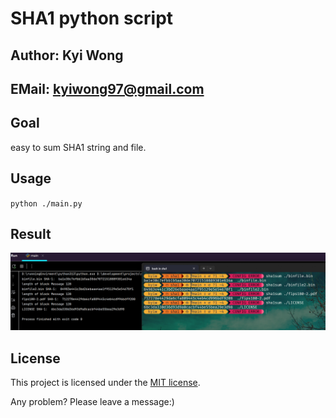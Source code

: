 # SHA1 python script

## Author: Kyi Wong

## EMail: kyiwong97@gmail.com

## Goal

easy to sum SHA1 string and file.

## Usage

`python ./main.py`

## Result

![result picture](./result.png)

## License 

This project is licensed under the [MIT license](https://github.com/danielmiessler/SecLists/blob/master/LICENSE).

Any problem? Please leave a message:)
